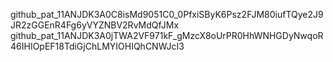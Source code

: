 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
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